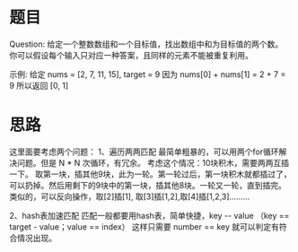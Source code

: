# 题目
Question: 给定一个整数数组和一个目标值，找出数组中和为目标值的两个数。
你可以假设每个输入只对应一种答案，且同样的元素不能被重复利用。

示例:
给定 nums = [2, 7, 11, 15], target = 9
因为 nums[0] + nums[1] = 2 + 7 = 9
所以返回 [0, 1]


# 思路
这里面要考虑两个问题：
1、遍历两两匹配
    最简单粗暴的，可以用两个for循环解决问题。但是 N * N 次循环，有冗余。
    考虑这个情况：10块积木，需要两两互插一下。   取第一块，插其他9块，此为一轮。第一轮过后，第一块积木就都插过了，可以扔掉。然后用剩下的9块中的第一块，插其他8块。一轮又一轮，直到插完。
    类似的，可以反向操作，取[2]插[1], 取[3]插[1,2],取[4]插[1,2,3]………


2、hash表加速匹配
匹配一般都要用hash表，简单快捷，key -- value （key == target - value；value == index）
这样只需要 number == key 就可以判定有符合情况出现。


